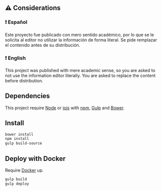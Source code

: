
:warning: Considerations
--------------

### :heavy_exclamation_mark: Español

Este proyecto fue publicado con mero sentido académico, por lo que se le solicita al editor no utilizar la información de forma literal. Se pide remplazar el contenido antes de su distribución.


### :heavy_exclamation_mark: English

This project was published with mere academic sense, so you are asked to not use the information editor literally. You are asked to replace the content before distribution.



Dependencies
------------

This project require [Node](https://nodejs.org/) or [iojs](https://iojs.org/) with [npm](https://npmjs.org/), [Gulp](http://gulpjs.com/) and [Bower](http://bower.io/).


Install
-------

```bash
bower install
npm install
gulp build-source
```

Deploy with Docker
------------------

Require [Docker](http://docker.io) up.

```bash
gulp build
gulp deploy
```


